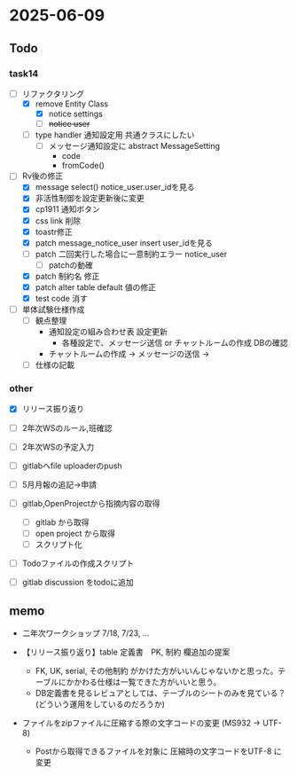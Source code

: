 # 2025-06-09

## Todo

### task14

- [ ] リファクタリング
  - [x] remove Entity Class
    - [x] notice settings
    - [ ] ~~notice user~~
  - [ ] type handler 通知設定用 共通クラスにしたい
    - [ ] メッセージ通知設定に abstract MessageSetting
      - code
      - fromCode()
- [ ] Rv後の修正
  - [x] message select() notice_user.user_idを見る
  - [x] 非活性制御を設定更新後に変更
  - [x] cp1911 通知ボタン
  - [x] css link 削除
  - [x] toastr修正
  - [x] patch message_notice_user insert user_idを見る
  - [ ] patch 二回実行した場合に一意制約エラー notice_user
    - [ ] patchの動確
  - [x] patch 制約名 修正
  - [x] patch alter table default 値の修正
  - [x] test code 消す
- [ ] 単体試験仕様作成
  - [ ] 観点整理
    - 通知設定の組み合わせ表 設定更新
      - 各種設定で、メッセージ送信 or チャットルームの作成 DBの確認 
    - チャットルームの作成 → メッセージの送信 → 
  - [ ] 仕様の記載

### other
- [x] リリース振り返り
- [ ] 2年次WSのルール,班確認
- [ ] 2年次WSの予定入力
- [ ] gitlabへfile uploaderのpush
- [ ] 5月月報の追記→申請
- [ ] gitlab,OpenProjectから指摘内容の取得
  - [ ] gitlab から取得
  - [ ] open project から取得
  - [ ] スクリプト化
- [ ] Todoファイルの作成スクリプト
- [ ] gitlab discussion をtodoに追加


## memo

- 二年次ワークショップ 7/18, 7/23, ... 
- 【リリース振り返り】table 定義書　PK, 制約 欄追加の提案
  - FK, UK, serial, その他制約 がかけた方がいいんじゃないかと思った。テーブルにかかわる仕様は一覧できた方がいいと思う。
  - DB定義書を見るレビュアとしては、テーブルのシートのみを見ている？(どういう運用をしているのだろうか)

- ファイルをzipファイルに圧縮する際の文字コードの変更 (MS932 → UTF-8) 
  - Postから取得できるファイルを対象に 圧縮時の文字コードをUTF-8 に変更